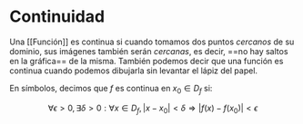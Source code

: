 # Continuidad

Una [[Función]] es continua si cuando tomamos dos puntos *cercanos* de su dominio, sus imágenes también serán *cercanas*, es decir, ==no hay saltos en la gráfica== de la misma. También podemos decir que una función es continua cuando podemos dibujarla sin levantar el lápiz del papel.

En símbolos, decimos que $f$ es continua en $x_0 \in D_f$ si:

$$
\forall\epsilon>0,\exists\delta>0:\forall x\in D_f,|x-x_0|<\delta \Rightarrow |f(x)-f(x_0)|<\epsilon
$$
